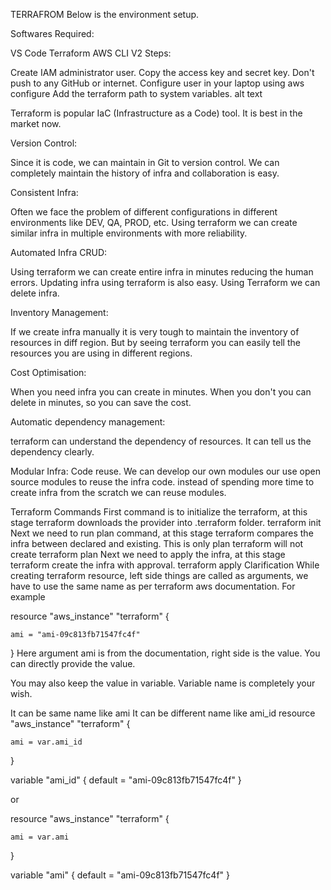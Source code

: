 TERRAFROM
Below is the environment setup.

Softwares Required:

VS Code
Terraform
AWS CLI V2
Steps:

Create IAM administrator user. Copy the access key and secret key. Don't push to any GitHub or internet.
Configure user in your laptop using
aws configure
Add the terraform path to system variables.
alt text

Terraform is popular IaC (Infrastructure as a Code) tool. It is best in the market now.

Version Control:

Since it is code, we can maintain in Git to version control. We can completely maintain the history of infra and collaboration is easy.

Consistent Infra:

Often we face the problem of different configurations in different environments like DEV, QA, PROD, etc. Using terraform we can create similar infra in multiple environments with more reliability.

Automated Infra CRUD:

Using terraform we can create entire infra in minutes reducing the human errors. Updating infra using terraform is also easy. Using Terraform we can delete infra.

Inventory Management:

If we create infra manually it is very tough to maintain the inventory of resources in diff region. But by seeing terraform you can easily tell the resources you are using in different regions.

Cost Optimisation:

When you need infra you can create in minutes. When you don't you can delete in minutes, so you can save the cost.

Automatic dependency management:

terraform can understand the dependency of resources. It can tell us the dependency clearly.

Modular Infra:
Code reuse. We can develop our own modules our use open source modules to reuse the infra code. instead of spending more time to create infra from the scratch we can reuse modules.

Terraform Commands
First command is to initialize the terraform, at this stage terraform downloads the provider into .terraform folder.
terraform init
Next we need to run plan command, at this stage terraform compares the infra between declared and existing. This is only plan terraform will not create
terraform plan
Next we need to apply the infra, at this stage terraform create the infra with approval.
terraform apply
Clarification
While creating terraform resource, left side things are called as arguments, we have to use the same name as per terraform aws documentation. For example

resource "aws_instance" "terraform" {

    ami = "ami-09c813fb71547fc4f"
}
Here argument ami is from the documentation, right side is the value. You can directly provide the value.

You may also keep the value in variable. Variable name is completely your wish.

It can be same name like ami
It can be different name like ami_id
resource "aws_instance" "terraform" {

    ami = var.ami_id
}

variable "ami_id" {
    default = "ami-09c813fb71547fc4f"
}

or

resource "aws_instance" "terraform" {

    ami = var.ami
}

variable "ami" {
    default = "ami-09c813fb71547fc4f"
}


